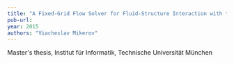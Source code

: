 ```yaml
---
title: "A Fixed-Grid Flow Solver for Fluid-Structure Interaction with the Coupling Library preCICE"
pub-url: 
year: 2015
authors: "Viacheslav Mikerov"
---
```

Master's thesis, Institut für Informatik, Technische Universität München
